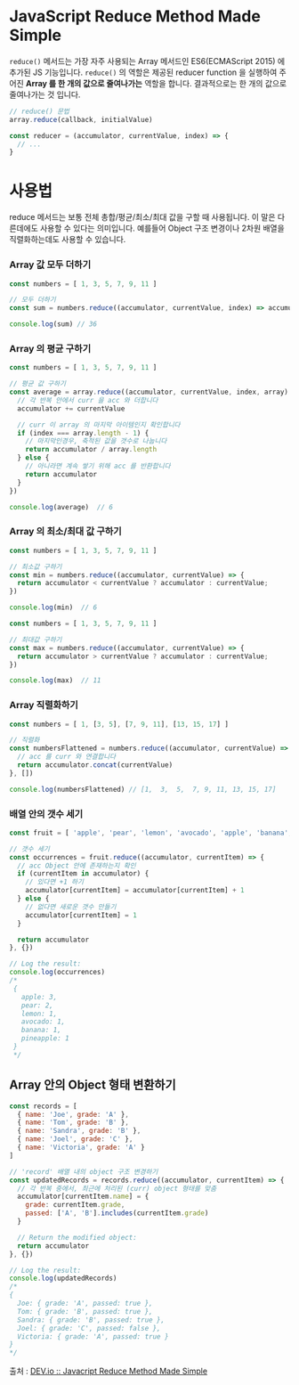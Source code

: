 # JavaScript Reduce Method Made Simple

`reduce()` 메서드는 가장 자주 사용되는 Array 메서드인 ES6(ECMAScript 2015) 에 추가된 JS 기능입니다. `reduce()` 의 역할은 제공된 reducer function 을 실행하여 주어진 **Array 를 한 개의 값으로 줄여나가는** 역할을 합니다. 결과적으로는 한 개의 값으로 줄여나가는 것 입니다.

``` js
// reduce() 문법
array.reduce(callback, initialValue)

const reducer = (accumulator, currentValue, index) => {
  // ...
}
```

# 사용법

reduce 메서드는 보통 전체 총합/평균/최소/최대 값을 구할 때 사용됩니다. 이 말은 다른데에도 사용할 수 있다는 의미입니다. 예를들어 Object 구조 변경이나 2차원 배열을 직렬화하는데도 사용할 수 있습니다.

### Array 값 모두 더하기

``` js
const numbers = [ 1, 3, 5, 7, 9, 11 ]

// 모두 더하기
const sum = numbers.reduce((accumulator, currentValue, index) => accumulator + currentValue, 0)

console.log(sum) // 36
```

### Array 의 평균 구하기

``` js
const numbers = [ 1, 3, 5, 7, 9, 11 ]

// 평균 값 구하기
const average = array.reduce((accumulator, currentValue, index, array) => {
  // 각 반복 안에서 curr 을 acc 와 더합니다
  accumulator += currentValue

  // curr 이 array 의 마지막 아이템인지 확인합니다
  if (index === array.length - 1) {
    // 마지막인경우, 축적된 값을 갯수로 나눕니다
    return accumulator / array.length
  } else {
    // 아니라면 계속 쌓기 위해 acc 를 반환합니다
    return accumulator
  }
})

console.log(average)  // 6
```

### Array 의 최소/최대 값 구하기

``` js
const numbers = [ 1, 3, 5, 7, 9, 11 ]

// 최소값 구하기
const min = numbers.reduce((accumulator, currentValue) => {
  return accumulator < currentValue ? accumulator : currentValue;
})

console.log(min)  // 6
```

``` js
const numbers = [ 1, 3, 5, 7, 9, 11 ]

// 최대값 구하기
const max = numbers.reduce((accumulator, currentValue) => {
  return accumulator > currentValue ? accumulator : currentValue;
})

console.log(max)  // 11
```

### Array 직렬화하기

``` js
const numbers = [ 1, [3, 5], [7, 9, 11], [13, 15, 17] ]

// 직렬화
const numbersFlattened = numbers.reduce((accumulator, currentValue) => {
  // acc 를 curr 와 연결합니다
  return accumulator.concat(currentValue)
}, [])

console.log(numbersFlattened) // [1,  3,  5,  7, 9, 11, 13, 15, 17]
```

### 배열 안의 갯수 세기

``` js
const fruit = [ 'apple', 'pear', 'lemon', 'avocado', 'apple', 'banana', 'pear', 'apple', 'pineapple' ];

// 갯수 세기
const occurrences = fruit.reduce((accumulator, currentItem) => {
  // acc Object 안에 존재하는지 확인
  if (currentItem in accumulator) {
    // 있다면 +1 하기
    accumulator[currentItem] = accumulator[currentItem] + 1
  } else {
    // 없다면 새로운 갯수 만들기
    accumulator[currentItem] = 1
  }

  return accumulator
}, {})

// Log the result:
console.log(occurrences)
/*
 {
   apple: 3,
   pear: 2,
   lemon: 1,
   avocado: 1,
   banana: 1,
   pineapple: 1
 }
 */
```

## Array 안의 Object 형태 변환하기

``` js
const records = [
  { name: 'Joe', grade: 'A' },
  { name: 'Tom', grade: 'B' },
  { name: 'Sandra', grade: 'B' },
  { name: 'Joel', grade: 'C' },
  { name: 'Victoria', grade: 'A' }
]

// 'record' 배열 내의 object 구조 변경하기
const updatedRecords = records.reduce((accumulator, currentItem) => {
  // 각 반복 중에서, 최근에 처리된 (curr) object 형태를 맞춤
  accumulator[currentItem.name] = {
    grade: currentItem.grade,
    passed: ['A', 'B'].includes(currentItem.grade)
  }

  // Return the modified object:
  return accumulator
}, {})

// Log the result:
console.log(updatedRecords)
/*
{
  Joe: { grade: 'A', passed: true },
  Tom: { grade: 'B', passed: true },
  Sandra: { grade: 'B', passed: true },
  Joel: { grade: 'C', passed: false },
  Victoria: { grade: 'A', passed: true }
}
*/
```

출처 : [DEV.io :: Javacript Reduce Method Made Simple](https://dev.to/alexdevero/javascript-reduce-method-made-simple-1hb3)